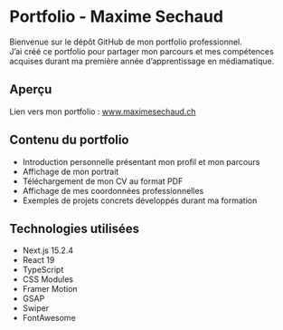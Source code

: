 # Portfolio - Maxime Sechaud

Bienvenue sur le dépôt GitHub de mon portfolio professionnel.  
J’ai créé ce portfolio pour partager mon parcours et mes compétences acquises durant ma première année d’apprentissage en médiamatique.

## Aperçu

Lien vers mon portfolio : www.maximesechaud.ch

## Contenu du portfolio

- Introduction personnelle présentant mon profil et mon parcours
- Affichage de mon portrait
- Téléchargement de mon CV au format PDF
- Affichage de mes coordonnées professionnelles
- Exemples de projets concrets développés durant ma formation

## Technologies utilisées

- Next.js 15.2.4
- React 19
- TypeScript
- CSS Modules
- Framer Motion
- GSAP
- Swiper
- FontAwesome
